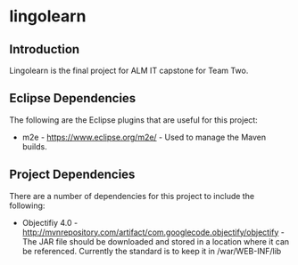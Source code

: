 # lingolearn

## Introduction
Lingolearn is the final project for ALM IT capstone for Team Two.

## Eclipse Dependencies
The following are the Eclipse plugins that are useful for this project:

* m2e - https://www.eclipse.org/m2e/ - Used to manage the Maven builds.

## Project Dependencies
There are a number of dependencies for this project to include the following:

* Objectifiy 4.0 - http://mvnrepository.com/artifact/com.googlecode.objectify/objectify - The JAR file should be downloaded and stored in a location where it can be referenced. Currently the standard is to keep it in /war/WEB-INF/lib
